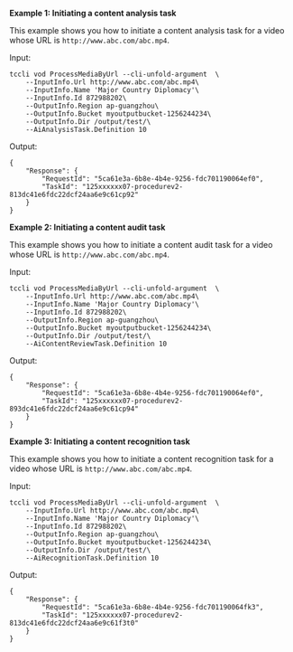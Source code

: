 **Example 1: Initiating a content analysis task**

This example shows you how to initiate a content analysis task for a video whose URL is ```http://www.abc.com/abc.mp4```.

Input: 

```
tccli vod ProcessMediaByUrl --cli-unfold-argument  \
    --InputInfo.Url http://www.abc.com/abc.mp4\
    --InputInfo.Name 'Major Country Diplomacy'\
    --InputInfo.Id 872988202\
    --OutputInfo.Region ap-guangzhou\
    --OutputInfo.Bucket myoutputbucket-1256244234\
    --OutputInfo.Dir /output/test/\
    --AiAnalysisTask.Definition 10
```

Output: 
```
{
    "Response": {
        "RequestId": "5ca61e3a-6b8e-4b4e-9256-fdc701190064ef0",
        "TaskId": "125xxxxxx07-procedurev2-813dc41e6fdc22dcf24aa6e9c61cp92"
    }
}
```

**Example 2: Initiating a content audit task**

This example shows you how to initiate a content audit task for a video whose URL is ```http://www.abc.com/abc.mp4```.

Input: 

```
tccli vod ProcessMediaByUrl --cli-unfold-argument  \
    --InputInfo.Url http://www.abc.com/abc.mp4\
    --InputInfo.Name 'Major Country Diplomacy'\
    --InputInfo.Id 872988202\
    --OutputInfo.Region ap-guangzhou\
    --OutputInfo.Bucket myoutputbucket-1256244234\
    --OutputInfo.Dir /output/test/\
    --AiContentReviewTask.Definition 10
```

Output: 
```
{
    "Response": {
        "RequestId": "5ca61e3a-6b8e-4b4e-9256-fdc701190064ef0",
        "TaskId": "125xxxxxx07-procedurev2-893dc41e6fdc22dcf24aa6e9c61cp94"
    }
}
```

**Example 3: Initiating a content recognition task**

This example shows you how to initiate a content recognition task for a video whose URL is ```http://www.abc.com/abc.mp4```.

Input: 

```
tccli vod ProcessMediaByUrl --cli-unfold-argument  \
    --InputInfo.Url http://www.abc.com/abc.mp4\
    --InputInfo.Name 'Major Country Diplomacy'\
    --InputInfo.Id 872988202\
    --OutputInfo.Region ap-guangzhou\
    --OutputInfo.Bucket myoutputbucket-1256244234\
    --OutputInfo.Dir /output/test/\
    --AiRecognitionTask.Definition 10
```

Output: 
```
{
    "Response": {
        "RequestId": "5ca61e3a-6b8e-4b4e-9256-fdc701190064fk3",
        "TaskId": "125xxxxxx07-procedurev2-813dc41e6fdc22dcf24aa6e9c61f3t0"
    }
}
```

